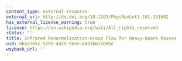 ```yaml
---
content_type: external-resource
external_url: http://dx.doi.org/10.1103/PhysRevLett.101.151602
has_external_license_warning: true
license: https://en.wikipedia.org/wiki/All_rights_reserved
status: ''
title: Infrared Renormalization-Group Flow for Heavy-Quark Masses
uid: d0a3765c-5e95-4a59-9bee-6453b67200be
wayback_url: ''
---
```

